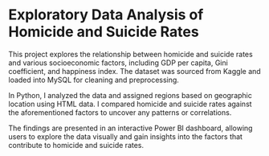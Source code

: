 
# Exploratory Data Analysis of Homicide and Suicide Rates

This project explores the relationship between homicide and suicide rates and various socioeconomic factors, including GDP per capita, Gini coefficient, and happiness index. The dataset was sourced from Kaggle and loaded into MySQL for cleaning and preprocessing.

In Python, I analyzed the data and assigned regions based on geographic location using HTML data. I compared homicide and suicide rates against the aforementioned  factors to uncover any patterns or correlations.

The findings are presented in an interactive Power BI dashboard, allowing users to explore the data visually and gain insights into the factors that contribute to homicide and suicide rates.
